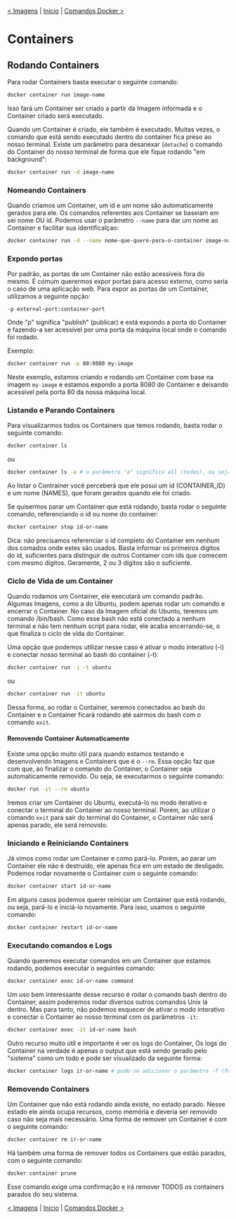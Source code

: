[< Imagens](4-Imagens.md) | [Início](README.md) | [Comandos Docker >](6-ComandosDocker.md)

# Containers

## Rodando Containers

Para rodar Containers basta executar o seguinte comando:

```bash
docker container run image-name
```
Isso fará um Container ser criado a partir da Imagem informada e o Container criado será executado.

Quando um Container é criado, ele também é executado. Muitas vezes, o comando que está sendo executado dentro do container fica preso ao nosso terminal. Existe um parâmetro para desanexar (```detache```) o comando do Container do nosso terminal de forma que ele fique rodando "em background":

```bash
docker container run -d image-name
```

### Nomeando Containers

Quando criamos um Container, um id e um nome são automaticamente gerados para ele. Os comandos referentes aos Container se baseiam em sei nome OU id. Podemos usar o parâmetro ```--name``` para dar um nome ao Container e facilitar sua identificalçao:

```bash
docker container run -d --name nome-que-quero-para-o-container image-name
```

### Expondo portas

Por padrão, as portas de um Container não estão acessíveis fora do mesmo. É comum querermos expor portas para acesso externo, como seria o caso de uma aplicação web. Para expor as portas de um Container, utilizamos a seguinte opção:

```
-p external-port:container-port
```

Onde "p" significa "publish" (publicar) e está expondo a porta do Container e fazendo-a ser acessível por uma porta da máquina local onde o comando foi rodado.

Exemplo:
```bash
docker container run -p 80:8080 my-image
```

Neste exemplo, estamos criando e rodando um Container com base na imagem ```my-image``` e estamos expondo a porta 8080 do Container e deixando acessível pela porta 80 da nossa máquina local.

### Listando e Parando Containers

Para visualizarmos todos os Containers que temos rodando, basta rodar o seguinte comando:
```bash
docker container ls
```
ou
```bash
docker container ls -a # o parâmetro "a" significa all (todos), ou seja, listar todas os containers, até os que não estão rodando.
```
Ao listar o Contrainer você perceberá que ele posui um id (CONTAINER_ID) e um nome (NAMES), que foram gerados quando ele foi criado.

Se quisermos parar um Container que está rodando, basta rodar o seguinte comando, referenciando o id ou nome do container:
```bash
docker container stop id-or-name
```

Dica: não precisamos referenciar o id completo do Container em nenhum dos comados onde estes são usados. Basta informar os primeiros dígitos do id, suficientes para distinguir de outros Container com ids que comecem com mesmo dígitos. Geramente, 2 ou 3 dígitos são o suficiente.

### Ciclo de Vida de um Container 

Quando rodamos um Container, ele executará um comando padrão. Algumas Imagens, como a do Ubuntu, podem apenas rodar um comando e encerrar o Container. No caso da Imagem oficial do Ubuntu, teremos um comando /bin/bash. Como esse bash não está conectado a nenhum terminal e não tem nenhum script para rodar, ele acaba encerrando-se, o que finaliza o ciclo de vida do Container.

Uma opção que podemos utilizar nesse caso é ativar o modo interativo (-i) e conectar nosso terminal ao bash do container (-t):
```bash
docker container run -i -t ubuntu
```
ou 
```bash
docker container run -it ubuntu
```

Dessa forma, ao rodar o Container, seremos conectados ao bash do Container e o Container ficará rodando até sairmos do bash com o comando ```exit```.

#### Removendo Container Automaticamente

Existe uma opção muito útil para quando estamos testando e desenvolvendo Imagens e Containers que é o ```--rm```. Essa opção faz que com que, ao finalizar o comando do Container, o Container seja automaticamente removido. Ou seja, se executarmos o seguinte comando:

```bash
docker run -it --rm ubuntu
```

Iremos criar um Container do Ubuntu, executá-lo no modo iterativo e conectar o terminal do Container ao nosso terminal. Porém, ao utilizar o comando ```exit``` para sair do terminal do Container, o Container não será apenas parado, ele será removido.

### Iniciando e Reiniciando Containers

Já vimos como rodar um Container e como pará-lo. Porém, ao parar um Container ele não é destruído, ele apenas fica em um estado de desligado. Podemos rodar novamente o Container com o seguinte comando:

```bash
docker container start id-or-name
```

Em alguns casos podemos querer reiniciar um Container que está rodando, ou seja, pará-lo e iniciá-lo novamente. Para isso, usamos o seguinte comando:

```bash
docker container restart id-or-name
```

### Executando comandos e Logs

Quando queremos executar comandos em um Container que estamos rodando, podemos executar o seguintes comando:

```bash
docker container exec id-or-name command
```

Um uso bem interessante desse recurso é rodar o comando bash dentro do Container, assim poderemos rodar diversos outros comandos Unix lá dentro. Mas para tanto, não podemos esquecer de ativar o modo interativo e conectar o Container ao nosso terminal com os parâmetros ```-it```:

```bash
docker container exec -it id-or-name bash
```

Outro recurso muito útil e importante é ver os logs do Container, Os logs do Container na verdade é apenas o output que está sendo gerado pelo "sistema" como um todo e pode ser visualizado da seguinte forma:

```bash
docker container logs ir-or-name # pode-se adicionar o parâmetro -f (follow) para seguirmos o log continuamente enquanto ele é gerado.
```

### Removendo Containers

Um Container que não está rodando ainda existe, no estado parado. Nesse estado ele ainda ocupa recursos, como memória e deveria ser removido caso não seja mais necessário. Uma forma de remover um Container é com o seguinte comando:


```bash
docker container rm ir-or-name
```

Há também uma forma de remover todos os Containers que estão parados, com o seguinte comando:

```bash
docker container prune
```

Esse comando exige uma confirmação e irá remover TODOS os containers parados do seu sistema.

[< Imagens](4-Imagens.md) | [Início](README.md) | [Comandos Docker >](6-ComandosDocker.md)

